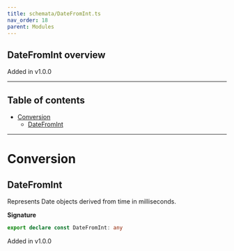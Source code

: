 ```yaml
---
title: schemata/DateFromInt.ts
nav_order: 18
parent: Modules
---
```


## DateFromInt overview

Added in v1.0.0

---

<h2 class="text-delta">Table of contents</h2>

- [Conversion](#conversion)
  - [DateFromInt](#datefromint)

---

# Conversion

## DateFromInt

Represents Date objects derived from time in milliseconds.

**Signature**

```ts
export declare const DateFromInt: any
```

Added in v1.0.0
